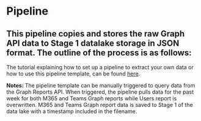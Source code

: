 # Pipeline
This pipeline copies and stores the raw Graph API data to Stage 1 datalake storage in JSON format. The outline of the process is as follows:
- 

The tutorial explaining how to set up a pipeline to extract your own data or how to use this pipeline template, can be found [here](https://github.com/microsoft/OpenEduAnalytics/blob/c663f9a342a134e940a106d4a5c3f453c9e78b78/modules/Microsoft_Graph/docs/documents/Graph%20Reports%20API%20Tutorial.pdf).

<strong> Notes: </strong> The pipeline template can be manually triggered to query data from the Graph Reports API. When triggered, the pipeline pulls data for the past week for both M365 and Teams Graph reports while Users report is overwritten. M365 and Teams Graph report data is saved to Stage 1 of the data lake with a timestamp included in the filename.
